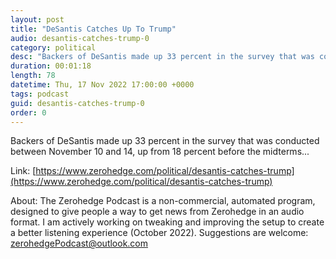 ```yaml
---
layout: post
title: "DeSantis Catches Up To Trump"
audio: desantis-catches-trump-0
category: political
desc: "Backers of DeSantis made up 33 percent in the survey that was conducted between November 10 and 14, up from 18 percent before the midterms..."
duration: 00:01:18
length: 78
datetime: Thu, 17 Nov 2022 17:00:00 +0000
tags: podcast
guid: desantis-catches-trump-0
order: 0
---
```

Backers of DeSantis made up 33 percent in the survey that was conducted between November 10 and 14, up from 18 percent before the midterms...

Link: [https://www.zerohedge.com/political/desantis-catches-trump](https://www.zerohedge.com/political/desantis-catches-trump)

About: The Zerohedge Podcast is a non-commercial, automated program, designed to give people a way to get news from Zerohedge in an audio format.  I am actively working on tweaking and improving the setup to create a better listening experience (October 2022).  Suggestions are welcome: [zerohedgePodcast@outlook.com](mailto:zerohedgePodcast@outlook.com)